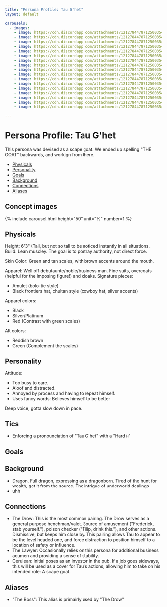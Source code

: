 ```yaml
---
title: "Persona Profile: Tau G'het"
layout: default

carousels: 
  - images:
    - image: https://cdn.discordapp.com/attachments/1212784478712500354/1212784572325171210/ba14f177-cc7b-4695-a492-487ee9d56be1.jpg?ex=65f318a6&is=65e0a3a6&hm=946903e3da07740e3a859d79258861f5db1c84416ff887e5e9f688c182741c7b&
    - image: https://cdn.discordapp.com/attachments/1212784478712500354/1212784572635553863/93863438-ca92-4501-9c8d-0e11f5fb5621.jpg?ex=65f318a6&is=65e0a3a6&hm=8ca490367f7d0a1d13f7273d48e91a835fcf7cd22c885f52238ea7b664583f68&
    - image: https://cdn.discordapp.com/attachments/1212784478712500354/1212784572912111616/3fdc6f69-98b1-47e6-8c16-0b7318109482.jpg?ex=65f318a6&is=65e0a3a6&hm=42d54b6e5b671ffb3ebb20b26683fd0a39b5cf941bf6ebd2019461d60630bcbf&
    - image: https://cdn.discordapp.com/attachments/1212784478712500354/1212784573210038282/b64d688f-2ac2-4ca4-be1d-4e6696affa7c.jpg?ex=65f318a6&is=65e0a3a6&hm=0bf6c2d9c58aef9c805a48bd54cf3a9da578cc1c30f0157a6344860516af1911&
    - image: https://cdn.discordapp.com/attachments/1212784478712500354/1212784573600235580/24ce8f9a-edd2-4c6d-b23b-f6c9f97c4284.jpg?ex=65f318a6&is=65e0a3a6&hm=9c9f6939f0805b8b09cbdf88a6e5aa7c5084428b6a2d2d32ee6cd81a546db505&
    - image: https://cdn.discordapp.com/attachments/1212784478712500354/1212784573922943006/05084aa3-1748-4e9e-a72d-9d462f059336.jpg?ex=65f318a6&is=65e0a3a6&hm=f0a104d49922934cb20bb9f7b1e634d6d51a6508e1bed53ac846e793ecc073db&
    - image: https://cdn.discordapp.com/attachments/1212784478712500354/1212784574216675338/6401a16a-23dc-4f5d-8129-75c63a695caa.jpg?ex=65f318a6&is=65e0a3a6&hm=c31d01b7ba1a00eb6cbd8f26c9ccda1a7ebdb79bee7dab47cdcae9987ee2afea&
    - image: https://cdn.discordapp.com/attachments/1212784478712500354/1212784574556274769/32ce2e9e-00a2-4571-81e6-4b1eedc77bf3.jpg?ex=65f318a7&is=65e0a3a7&hm=7265b234dfa6d9ce665249badcd2bdc52d7e8357a693ecccf05fd4e6d3d4c0dc&
    - image: https://cdn.discordapp.com/attachments/1212784478712500354/1212784574896144475/d2561869-a552-4132-8a4b-17b410b48ae4.jpg?ex=65f318a7&is=65e0a3a7&hm=f919f0b6b97534662ec72765cdf2b85f9d25837b3b6547f6cd138dc5f997d409&
    - image: https://cdn.discordapp.com/attachments/1212784478712500354/1212784575215050803/24c69f36-8619-4c01-bb40-85f38b696690.jpg?ex=65f318a7&is=65e0a3a7&hm=cb37fff45315163a6188b0fee8aa1574281313d503eeb2e58442900106776cad&
    - image: https://cdn.discordapp.com/attachments/1212784478712500354/1212784612992880650/8728c8c2-f567-4af1-8595-56c49f0091ef.jpg?ex=65f318b0&is=65e0a3b0&hm=c1ced2384ef7eceb100fa360fd278479c6da95f337f354ffb1bb7731e1ddce97&
    - image: https://cdn.discordapp.com/attachments/1212784478712500354/1212784613265768448/6240a5f4-b190-4724-be43-887c55b10c7a.jpg?ex=65f318b0&is=65e0a3b0&hm=bcf537b3e71e30c224716b1c562f64eff79f469c969fc6fcafa07e30d6a1e396&
    - image: https://cdn.discordapp.com/attachments/1212784478712500354/1212784613550854185/664fd147-29bb-4b96-b95b-079e48975631.jpg?ex=65f318b0&is=65e0a3b0&hm=e3a1bfdbd62e8448c5377defed97b543c4ebd1837e5e22d19382a4954eb6b09e&
    - image: https://cdn.discordapp.com/attachments/1212784478712500354/1212784613832003654/e717e3b3-8a8e-4bf9-87f6-3165dc3aaf14.jpg?ex=65f318b0&is=65e0a3b0&hm=fda215f4bc5d0fe6fca2ef0b0223d18f9a539265e80f6ae769157c8134e102d2&
    - image: https://cdn.discordapp.com/attachments/1212784478712500354/1212784614146318356/84d3421c-d7c1-4773-aaf2-fb95edf6d33c.jpg?ex=65f318b0&is=65e0a3b0&hm=0c718f98092a1a4511bd14b41e29f89f37b2d2bcab80ad79e5aeaa7a67ea3433&
    - image: https://cdn.discordapp.com/attachments/1212784478712500354/1212784614431793222/03fec834-d7fe-4e57-a25e-125cf0184603.jpg?ex=65f318b0&is=65e0a3b0&hm=aa01e9f4c1d79d063f7d77c6d6017ba62b366d3b5174d5ac2d25a42862cdad8b&
    - image: https://cdn.discordapp.com/attachments/1212784478712500354/1212784614712672336/4b8d25b8-08d3-48a8-963a-db546bfd0d68.jpg?ex=65f318b0&is=65e0a3b0&hm=bb9e358fcde141045762283479e5fa94b70ed1f3c17928659cd566678926eb5f&

---
```

# Persona Profile: Tau G'het

This persona was devised as a scape goat. We ended up spelling "THE GOAT" backwards, and workign from there.

<!-- START doctoc generated TOC please keep comment here to allow auto update -->
<!-- DON'T EDIT THIS SECTION, INSTEAD RE-RUN doctoc TO UPDATE -->

- [Physicals](#physicals)
- [Personality](#personality)
- [Goals](#goals)
- [Background](#background)
- [Connections](#connections)
- [Aliases](#aliases)

<!-- END doctoc generated TOC please keep comment here to allow auto update -->

## Concept images

{% include carousel.html height="50" unit="%" number=1 %}

## Physicals

Height: 6'3" (Tall, but not so tall to be noticed instantly in all situations.
Build: Lean muscley. The goal is to portray authority, not direct force.

Skin Color:
Green and tan scales, with brown accents around the mouth.

Apparel: Well off debutaunte/noble/business man. Fine suits, overcoats (helpful for the imposing figure!) and cloaks.
Signature pieces:

- Amulet (bolo-tie style)
- Black frontiers hat, chultan style (cowboy hat, silver accents)

Apparel colors:

- Black
- Silver/Platinum
- Red (Contrast with green scales)

Alt colors:

- Reddish brown
- Green (Complement the scales)

## Personality

Attitude:

- Too busy to care.
- Aloof and distracted.
- Annoyed by process and having to repeat himself.
- Uses fancy words: Believes himself to be better

Deep voice, gotta slow down in pace.

## Tics

- Enforcing a pronounciation of "Tau G'het" with a "Hard `H`"

## Goals

## Background

- Dragon. Full dragon, expressing as a dragonborn. Tired of the hunt for wealth, get it from the source. The intrigue of
  underworld dealings
- uhh

## Connections

- The Drow: This is the most common pairing. The Drow serves as a general purpose henchman/valet. Source of amusement
  ("Frederick, stab yourself."), poison checker ("Filip, drink this."), and other actions. Dismissive, but keeps him
   close by. This pairing allows Tau to appear to be the level headed one, and force distraction to position himself to
   a location of safety or influence.
- The Lawyer: Occasionally relies on this persona for additional business acumen and providing a sense of stability.
- Cerulean: Initial poses as an investor in the pub. If a job goes sideways, this will be used as a cover for Tau's
  actions, allowing him to take on his intended role: A scape goat.

## Aliases

- "The Boss": This alias is primairly used by "The Drow"
